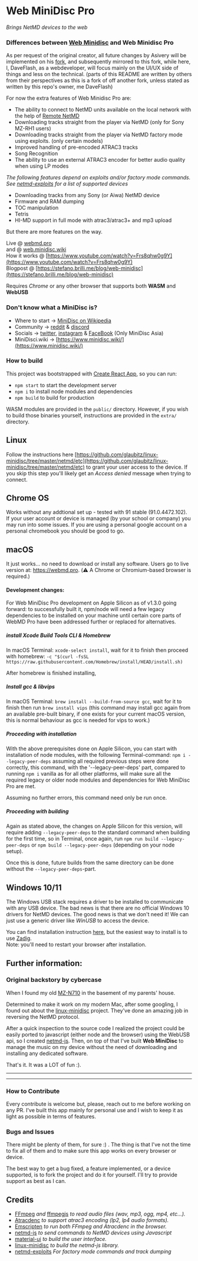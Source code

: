 # Web MiniDisc Pro
*Brings NetMD devices to the web*

### Differences between [Web Minidisc](https://github.com/cybercase/webminidisc) and Web Minidisc Pro
As per request of the original creator, all future changes by Asivery will be implemented on his [fork](https://github.com/asivery/webminidisc), and subsequently mirrored to this fork, while here, I, DaveFlash, as a webdeveloper, will focus mainly on the UI/UX side of things and less on the technical.
(parts of this README are written by others from their perspectives as this is a fork of off another fork, unless stated as written by this repo's owner, me DaveFlash)

For now the extra features of Web Minidisc Pro are:
- The ability to connect to NetMD units available on the local network with the help of [Remote NetMD](https://github.com/asivery/remote-netmd-server)
- Downloading tracks straight from the player via NetMD (only for Sony MZ-RH1 users)
- Downloading tracks straight from the player via NetMD factory mode using exploits. (only certain models)
- Improved handling of pre-encoded ATRAC3 tracks
- Song Recognition
- The ability to use an external ATRAC3 encoder for better audio quality when using LP modes

*The following features depend on exploits and/or factory mode commands. See [netmd-exploits](https://github.com/asivery/netmd-exploits/) for a list of supported devices*
- Downloading tracks from any Sony (or Aiwa) NetMD device
- Firmware and RAM dumping 
- TOC manipulation
- Tetris
- HI-MD support in full mode with atrac3/atrac3+ and mp3 upload

But there are more features on the way.

Live @ [webmd.pro](https://webmd.pro)</br>
and @ [web.minidisc.wiki](https://web.minidisc.wiki)</br>
How it works @ [https://www.youtube.com/watch?v=Frs8qhw0g9Y](https://www.youtube.com/watch?v=Frs8qhw0g9Y)</br>
Blogpost @ [https://stefano.brilli.me/blog/web-minidisc](https://stefano.brilli.me/blog/web-minidisc)

Requires *Chrome* or any other browser that supports both **WASM** and **WebUSB**

### Don't know what a MiniDisc is?

- Where to start -> [MiniDisc on Wikipedia](https://en.wikipedia.org/wiki/MiniDisc)
- Community -> [reddit](https://www.reddit.com/r/minidisc/) & [discord](https://discord.gg/Vm29q3nuUk)
- Socials -> [twitter](https://twitter.com/minidisc_wiki), [instagram](https://wwww.instagram.com/MiniDisc_wiki/) & [FaceBook](https://www.facebook.com/onlyminidisc/) (Only MiniDisc Asia)
- MiniDisci.wiki -> [https://www.minidisc.wiki/](https://www.minidisc.wiki/)

### How to build

This project was bootstrapped with [Create React App](https://github.com/facebook/create-react-app), so you can run:
- `npm start` to start the development server
- `npm i` to install node modules and dependencies
- `npm build` to build for production

WASM modules are provided in the `public/` directory. However, if you wish to build those binaries yourself, instructions are provided in the `extra/` directory.


## Linux
Follow the instructions here [https://github.com/glaubitz/linux-minidisc/tree/master/netmd/etc](https://github.com/glaubitz/linux-minidisc/tree/master/netmd/etc) to grant your user access to the device. If you skip this step you'll likely get an *Access denied* message when trying to connect.

## Chrome OS
Works without any addtional set up - tested with 91 stable (91.0.4472.102). If your user account or device is managed (by your school or company) you may run into some issues. If you are using a personal google account on a personal chromebook you should be good to go.

## macOS 
It just works... no need to download or install any software. 
Users go to live version at: https://webmd.pro.
(⚠️ A Chrome or Chromium-based browser is required.)

#### Development changes:

For Web MiniDisc Pro development on Apple Silicon as of v1.3.0 going forward: to successfully built it, npm/node will need a few legacy dependencies to be installed on your machine until certain core parts of WebMD Pro have been addressed further or replaced for alternatives.

##### install Xcode Build Tools CLI & Homebrew
In macOS Terminal: `xcode-select install`, wait for it to finish then proceed with homebrew: `-c "$(curl -fsSL https://raw.githubusercontent.com/Homebrew/install/HEAD/install.sh)`

After homebrew is finished installing,

##### Install gcc & libvips

In macOS Terminal: `brew install --build-from-source gcc`, wait for it to finish then run `brew install vips` (this command may install gcc again from an available pre-built binary, if one exists for your current macOS version, this is normal behaviour as gcc is needed for vips to work.)

##### Proceeding with installation

With the above prerequisites done on Apple Silicon, you can start with installation of node modules, with the following Terminal-command: `npm i --legacy-peer-deps` assuming all required previous steps were done correctly, this command, with the '--legacy-peer-deps' part, compared to running `npm i` vanilla as for all other platforms, will make sure all the required legacy or older node modules and dependencies for Web MiniDisc Pro are met.

Assuming no further errors, this command need only be run once.

##### Proceeding with building

Again as stated above, the changes on Apple Silicon for this version, will require adding `--legacy-peer-deps` to the standard command when building for the first time, so in Terminal, once again, run `npm run build --legacy-peer-deps` or `npm build --legacy-peer-deps` (depending on your node setup).

Once this is done, future builds from the same directory can be done without the `--legacy-peer-deps`-part.

## Windows 10/11
The Windows USB stack requires a driver to be installed to communicate with any USB device. The bad news is that there are no official Windows 10 drivers for NetMD devices. The good news is that we don't need it!
We can just use a generic driver like *WinUSB* to access the device.

You can find installation instruction [here](https://docs.microsoft.com/en-us/windows-hardware/drivers/usbcon/winusb-installation), but the easiest way to install is to use [Zadig](https://zadig.akeo.ie/).<br/> Note: you'll need to restart your browser after installation.

## Further information:

### Original backstory by cybercase
When I found my old [MZ-N710](https://www.minidisc.org/part_Sony_MZ-N710.html) in the basement of my parents' house.

Determined to make it work on my modern Mac, after some googling, I found out about the [linux-minidisc](https://github.com/glaubitz/linux-minidisc) project. They've done an amazing job in reversing the NetMD protocol.

After a quick inspection to the source code I realized the project could be easily ported to javascript (either node and the browser) using the WebUSB api, so I created [netmd-js](https://github.com/cybercase/netmd-js). Then, on top of that I've built **Web MiniDisc** to manage the music on my device without the need of downloading and installing any dedicated software.

That's it. It was a LOT of fun :).
____

-----
### How to Contribute
Every contribute is welcome but, please, reach out to me before working on any PR. I've built this app mainly for personal use and I wish to keep it as light as possible in terms of features.

### Bugs and Issues
There might be plenty of them, for sure :) . The thing is that I've not the time to fix all of them and to make sure this app works on every browser or device.

The best way to get a bug fixed, a feature implemented, or a device supported, is to fork the project and do it for yourself. I'll try to provide support as best as I can.

## Credits
- [FFmpeg](https://www.ffmpeg.org/) *and* [ffmpegjs](https://github.com/ffmpegjs/FFmpeg) *to read audio files (wav, mp3, ogg, mp4, etc...).*
- [Atracdenc](https://github.com/dcherednik/atracdenc/) *to support atrac3 encoding (lp2, lp4 audio formats).*
- [Emscripten](https://emscripten.org/) *to run both FFmpeg and Atracdenc in the browser.*
- [netmd-js](https://github.com/cybercase/netmd-js) *to send commands to NetMD devices using Javascript*
- [material-ui](https://material-ui.com/) *to build the user interface.*
- [linux-minidisc](https://github.com/linux-minidisc/linux-minidisc) *to build the netmd-js library.*
- [netmd-exploits](https://github.com/asivery/netmd-exploits/) *For factory mode commands and track dumping*